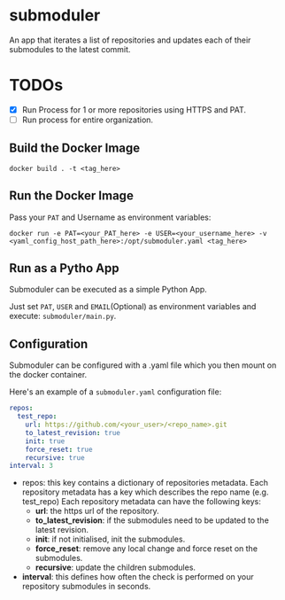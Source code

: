 # submoduler
An app that iterates a list of repositories and updates each of their submodules to the latest commit.

# TODOs

- [x] Run Process for 1 or more repositories using HTTPS and PAT.
- [ ] Run process for entire organization.
   
## Build the Docker Image

`docker build . -t <tag_here>`

## Run the Docker Image

Pass your `PAT` and Username as environment variables:

`docker run -e PAT=<your_PAT_here> -e USER=<your_username_here> -v <yaml_config_host_path_here>:/opt/submoduler.yaml <tag_here>`

## Run as a Pytho App

Submoduler can be executed as a simple Python App.

Just set `PAT`, `USER` and `EMAIL`(Optional) as environment variables and execute: `submoduler/main.py`.

## Configuration

Submoduler can be configured with a .yaml file which you then mount on the docker container.

Here's an example of a `submoduler.yaml` configuration file:

```yaml
repos:
  test_repo:
    url: https://github.com/<your_user>/<repo_name>.git
    to_latest_revision: true
    init: true
    force_reset: true
    recursive: true
interval: 3
```

- repos: this key contains a dictionary of repositories metadata. Each repository metadata has
  a key which describes the repo name (e.g. test_repo)
  Each repository metadata can have the following keys:
  - **url**: the https url of the repository.
  - **to_latest_revision**: if the submodules need to be updated to the latest revision.
  - **init**: if not initialised, init the submodules.
  - **force_reset**: remove any local change and force reset on the submodules.
  - **recursive**: update the children submodules.
- **interval**: this defines how often the check is performed on your repository submodules in seconds.